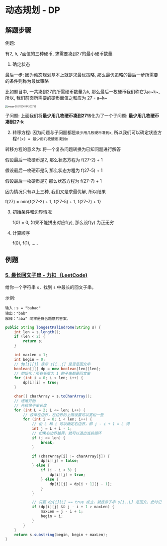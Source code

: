 # 动态规划 - DP



## 解题步骤

例题: 

有2, 5, 7面值的三种硬币, 求需要凑到27的最小硬币数量.

1. 确定状态

最后一步: 因为动态规划基本上就是求最优策略, 那么最优策略的最后一步所需要的条件则称为最优策略

比如题目中, 一共凑到27的所需硬币数量为k, 那么最后一枚硬币我们称它为a~k~, 所以, 我们前面所需要的硬币面值之和应为 27 - a~k~

<img src="https://s2.loli.net/2021/12/06/qCadcYNjKX3fr78.png" alt="image-20211206194203755" style="zoom: 50%;" />

子问题: 上面我们将**最少用几枚硬币凑到27**转化为了一个子问题: **最少用几枚硬币凑到27-k**

2. 转移方程: 因为问题与子问题都是`最少用几枚硬币凑到x`, 所以我们可以确定状态方程`f(x) = 最少用几枚硬币凑到x`

转移方程的意义为: 将一个复杂问题转换为已知问题进行解答





假设最后一枚硬币是2, 那么状态方程为 f(27-2) + 1

假设最后一枚硬币是5, 那么状态方程为 f(27-5) + 1

假设最后一枚硬币是7, 那么状态方程为 f(27-7) + 1



因为情况只有以上三种, 我们又是求最优解, 所以结果

f(27) = min{f(27-2) + 1, f(27-5) + 1, f(27-7) + 1}

3. 初始条件和边界情况

   f(0) = 0, 如果不能拼出对应f(y), 那么设f(y) 为正无穷

4. 计算顺序

   f(0), f(1), .....





## 例题



### [5. 最长回文子串 - 力扣（LeetCode)](https://leetcode-cn.com/problems/longest-palindromic-substring/)

给你一个字符串 `s`，找到 `s` 中最长的回文子串。

示例: 

```
输入：s = "babad"
输出："bab"
解释："aba" 同样是符合题意的答案。
```



```java
public String longestPalindrome(String s) {
    int len = s.length();
    if (len < 2) {
        return s;
    }

    int maxLen = 1;
    int begin = 0;
    // dp[i][j] 表示 s[i..j] 是否是回文串
    boolean[][] dp = new boolean[len][len];
    // 初始化：所有长度为 1 的子串都是回文串
    for (int i = 0; i < len; i++) {
        dp[i][i] = true;
    }

    char[] charArray = s.toCharArray();
    // 递推开始
    // 先枚举子串长度
    for (int L = 2; L <= len; L++) {
        // 枚举左边界，左边界的上限设置可以宽松一些
        for (int i = 0; i < len; i++) {
            // 由 L 和 i 可以确定右边界，即 j - i + 1 = L 得
            int j = L + i - 1;
            // 如果右边界越界，就可以退出当前循环
            if (j >= len) {
                break;
            }

            if (charArray[i] != charArray[j]) {
                dp[i][j] = false;
            } else {
                if (j - i < 3) {
                    dp[i][j] = true;
                } else {
                    dp[i][j] = dp[i + 1][j - 1];
                }
            }

            // 只要 dp[i][L] == true 成立，就表示子串 s[i..L] 是回文，此时记录回文长度和起始位置
            if (dp[i][j] && j - i + 1 > maxLen) {
                maxLen = j - i + 1;
                begin = i;
            }
        }
    }
    return s.substring(begin, begin + maxLen);
}
```
